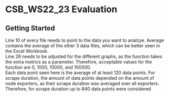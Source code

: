 # CSB_WS22_23 Evaluation

## Getting Started
Line 10 of every file needs to point to the data you want to analzye. Average contains the average of the other 3 data files, which can be better seen in the Excel Workbook.  
Line 28 needs to be adjusted for the different graphs, as the function takes the extra metrics as a parameter. Therefore, acceptable values for the function are 0, 1000, 10000, and 100000.  
Each data point seen here is the average of at least 120 data points. For scrape duration, the amount of data points depended on the amount of node exporters, as their scrape duration was averaged over all exporters. Therefore, for scrape duration up to 840 data points were considered